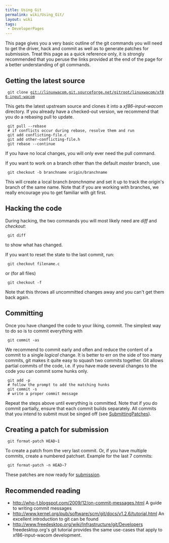 ```yaml
---
title: Using Git
permalink: wiki/Using_Git/
layout: wiki
tags:
 - DeveloperPages
---
```


This page gives you a very basic outline of the git commands you will
need to get the driver, hack and commit as well as to generate patches
for submission. Treat this page as a quick reference only, it is
strongly recommended that you peruse the links provided at the end of
the page for a better understanding of git commands.

Getting the latest source
-------------------------

` git clone `[`git://linuxwacom.git.sourceforge.net/gitroot/linuxwacom/xf86-input-wacom`](git://linuxwacom.git.sourceforge.net/gitroot/linuxwacom/xf86-input-wacom)

This gets the latest upstream source and clones it into a
*xf86-input-wacom* directory. If you already have a checked-out version,
we recommend that you do a rebasing pull to update.

` git pull --rebase`  
` # if conflicts occur during rebase, resolve them and run`  
` git add conflicting-file.c`  
` git add other-conflicting-file.h`  
` git rebase --continue`

If you have no local changes, you will only ever need the pull command.

If you want to work on a branch other than the default *master* branch,
use

` git checkout -b branchname origin/branchname`

This will create a local branch *branchname* and set it up to track the
origin's branch of the same name. Note that if you are working with
branches, we really encourage you to get familiar with git first.

Hacking the code
----------------

During hacking, the two commands you will most likely need are *diff*
and *checkout*:

` git diff`

to show what has changed.

If you want to reset the state to the last commit, run:

` git checkout filename.c`

or (for all files)

` git checkout -f`

Note that this throws all uncommitted changes away and you can't get
them back again.

Committing
----------

Once you have changed the code to your liking, commit. The simplest way
to do so is to commit everything with

` git commit -as`

We recommend to commit early and often and reduce the content of a
commit to a single *logical* change. It is better to err on the side of
too many commits, git makes it quite easy to squash two commits
together. Git allows partial commits of the code, i.e. if you have made
several changes to the code you can commit some hunks only.

` git add -p`  
` # follow the prompt to add the matching hunks`  
` git commit -s`  
` # write a proper commit message`

Repeat the steps above until everything is committed. Note that if you
do commit partially, ensure that each commit builds separately. All
commits that you intend to submit must be singed off (see
[SubmittingPatches](/wiki/SubmittingPatches "wikilink")).

Creating a patch for submission
-------------------------------

` git format-patch HEAD~1`

To create a patch from the very last commit. Or, if you have multiple
commits, create a numbered patchset. Example for the last 7 commits:

` git format-patch -n HEAD~7`

These patches are now ready for [
submission](/wiki/SubmittingPatches "wikilink").

Recommended reading
-------------------

-   <http://who-t.blogspot.com/2009/12/on-commit-messages.html> A guide
    to writing commit messages
-   <http://www.kernel.org/pub/software/scm/git/docs/v1.2.6/tutorial.html>
    An excellent introduction to git can be found
-   <http://www.freedesktop.org/wiki/Infrastructure/git/Developers>
    freedesktop.org's git tutorial provides the same use-cases that
    apply to xf86-input-wacom development.
